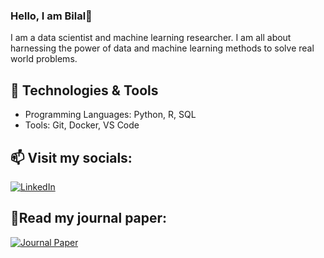 ### Hello, I am Bilal👋

I am a data scientist and machine learning researcher. I am all about harnessing the power of data and machine learning methods to solve real world problems.

## 🔧 Technologies & Tools
- Programming Languages: Python, R, SQL
- Tools: Git, Docker, VS Code

## 📫 Visit my socials:
[![LinkedIn](https://img.shields.io/badge/LinkedIn-blue?logo=linkedin)](https://linkedin.com/in/muhdbilal) 

## 📃Read my journal paper:
[![Journal Paper](https://img.shields.io/badge/Link-MDPI-Green)]([<URL>](https://www.mdpi.com/1996-1073/16/4/1636))



<!--
**muhdbilal/muhdbilal** is a ✨ _special_ ✨ repository because its `README.md` (this file) appears on your GitHub profile.

Here are some ideas to get you started:

- 🔭 I’m currently working on ...
- 🌱 I’m currently learning ...
- 👯 I’m looking to collaborate on ...
- 🤔 I’m looking for help with ...
- 💬 Ask me about ...
- 📫 How to reach me: ...
- 😄 Pronouns: ...
- ⚡ Fun fact: ...
-->
